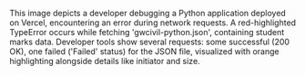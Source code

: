 This image depicts a developer debugging a Python application deployed on Vercel, encountering an error during network requests. A red-highlighted TypeError occurs while fetching 'gwcivil-python.json', containing student marks data. Developer tools show several requests: some successful (200 OK), one failed ('Failed' status) for the JSON file, visualized with orange highlighting alongside details like initiator and size.